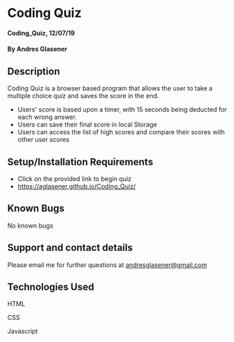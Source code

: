 # Coding Quiz

#### Coding_Quiz, 12/07/19

#### By Andres Glasener

## Description
Coding Quiz is a browser based program that allows the user to take a multiple choice quiz and saves the score in the end.

* Users' score is based upon a timer, with 15 seconds being deducted for each wrong answer.
* Users can save their final score in local Storage
* Users can access the list of high scores and compare their scores with other user scores

## Setup/Installation Requirements

* Click on the provided link to begin quiz
* https://aglasener.github.io/Coding_Quiz/

## Known Bugs

No known bugs

## Support and contact details

Please email me for further questions at andresglasener@gmail.com

## Technologies Used

HTML

CSS

Javascript